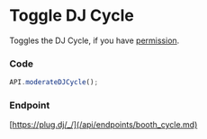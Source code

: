 # Toggle DJ Cycle

Toggles the DJ Cycle, if you have [permission](/api/roles.md).

### Code

```js
API.moderateDJCycle();
```

### Endpoint

[https://plug.dj/_/](/api/endpoints/booth_cycle.md)
